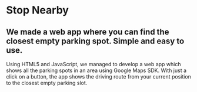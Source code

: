 # Stop Nearby
We made a web app where you can find the closest empty parking spot. Simple and easy to use.
-
Using HTML5 and JavaScript, we managed to develop a web app which shows all the parking spots in an area using Google Maps SDK. With just a click on a button, the app shows the driving route from your current position to the closest empty parking slot.
